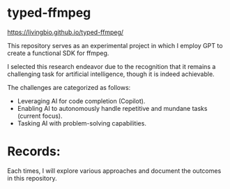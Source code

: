 # typed-ffmpeg

https://livingbio.github.io/typed-ffmpeg/

This repository serves as an experimental project in which I employ GPT to create a functional SDK for ffmpeg.

I selected this research endeavor due to the recognition that it remains a challenging task for artificial intelligence, though it is indeed achievable.

The challenges are categorized as follows:

- Leveraging AI for code completion (Copilot).
- Enabling AI to autonomously handle repetitive and mundane tasks (current focus).
- Tasking AI with problem-solving capabilities.


# Records:
Each times, I will explore various approaches and document the outcomes in this repository.
